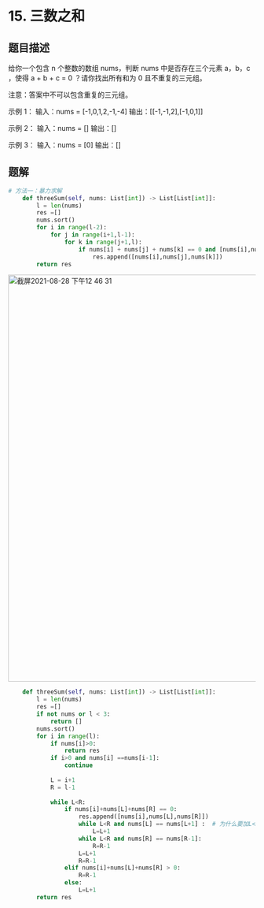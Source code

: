 # 15. 三数之和
## 题目描述
给你一个包含 n 个整数的数组 nums，判断 nums 中是否存在三个元素 a，b，c ，使得 a + b + c = 0 ？请你找出所有和为 0 且不重复的三元组。

注意：答案中不可以包含重复的三元组。

示例 1：
输入：nums = [-1,0,1,2,-1,-4]
输出：[[-1,-1,2],[-1,0,1]]

示例 2：
输入：nums = []
输出：[]

示例 3：
输入：nums = [0]
输出：[]

## 题解
```python
# 方法一：暴力求解
    def threeSum(self, nums: List[int]) -> List[List[int]]:
        l = len(nums)
        res =[]
        nums.sort()
        for i in range(l-2):
            for j in range(i+1,l-1):
                for k in range(j+1,l):
                    if nums[i] + nums[j] + nums[k] == 0 and [nums[i],nums[j],nums[k]] not in res:
                        res.append([nums[i],nums[j],nums[k]])
        return res

```
<img width="826" alt="截屏2021-08-28 下午12 46 31" src="https://user-images.githubusercontent.com/49756528/131206507-4ba9815b-4f85-4437-ada4-f6cee99e1999.png">

```python
    def threeSum(self, nums: List[int]) -> List[List[int]]:
        l = len(nums)
        res =[]
        if not nums or l < 3:
            return []
        nums.sort()
        for i in range(l):
            if nums[i]>0:
                return res
            if i>0 and nums[i] ==nums[i-1]:
                continue
              
            L = i+1
            R = l-1
               
            while L<R:
                if nums[i]+nums[L]+nums[R] == 0:
                    res.append([nums[i],nums[L],nums[R]])
                    while L<R and nums[L] == nums[L+1] :  # 为什么要加L<R
                        L=L+1
                    while L<R and nums[R] == nums[R-1]:
                        R=R-1
                    L=L+1
                    R=R-1
                elif nums[i]+nums[L]+nums[R] > 0:
                    R=R-1
                else:
                    L=L+1
        return res

```

